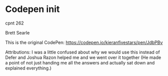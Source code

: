 # Codepen init  

cpnt 262 

Brett Searle

This is the original CodePen: https://codepen.io/kieranfivestars/pen/JdbPBv

Attributions: I was a little confused about why we would use this instead of Defer and Joshua Razon helped me and we went over it together (He made a point of not just handing me all the answers and actually sat down and explained everything.)

